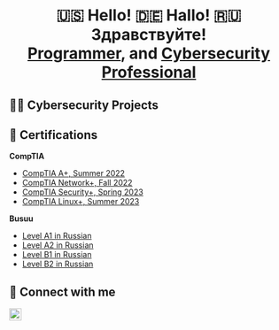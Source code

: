 



<h1 align="center">🇺🇸 Hello! 🇩🇪 Hallo! 🇷🇺 Здравствуйте!<br/><a href="https://github.com/bdev-1">Programmer</a>, and <a href="https://www.linkedin.com/in/brandondiazterry/">Cybersecurity Professional</a></h1>

<h2>👨‍💻 Cybersecurity Projects</h2>

<h2>📄 Certifications</h2>
<b>CompTIA</b>

  - [CompTIA A+, Summer 2022](https://github.com/joshmadakor1/EncrypterPOC)
  - [CompTIA Network+, Fall 2022](https://github.com/joshmadakor1/DecrypterPOC)
  - [CompTIA Security+, Spring 2023](https://github.com/joshmadakor1/Key-Logger-With-Email)
  - [CompTIA Linux+, Summer 2023](https://github.com/joshmadakor1/Key-Logger-With-Email)

 <b>Busuu</b>
  - [Level A1 in Russian]()
  - [Level A2 in Russian]()
  - [Level B1 in Russian]()
  - [Level B2 in Russian]()

<h2>🤳 Connect with me</h2>

[<img align="left" alt="BrandonTerry | LinkedIn" width="22px" src="https://cdn.jsdelivr.net/npm/simple-icons@v3/icons/linkedin.svg" />][linkedin]

[linkedin]:https://linkedin.com/in/brandondiazterry 

